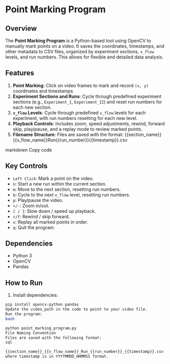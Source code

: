 
# Point Marking Program

## Overview
The **Point Marking Program** is a Python-based tool using OpenCV to manually mark points on a video. It saves the coordinates, timestamps, and other metadata to CSV files, organized by experiment sections, `v_flow` levels, and run numbers. This allows for flexible and detailed data analysis.

## Features
1. **Point Marking**: Click on video frames to mark and record `(x, y)` coordinates and timestamps.
2. **Experiment Sections and Runs**: Cycle through predefined experiment sections (e.g., `Experiment_I`, `Experiment_II`) and reset run numbers for each new section.
3. **`v_flow` Levels**: Cycle through predefined `v_flow` levels for each experiment, with run numbers resetting for each new level.
4. **Playback Controls**: Includes zoom, speed adjustments, rewind, forward skip, play/pause, and a replay mode to review marked points.
5. **Filename Structure**: Files are saved with the format:
{{section_name}}{{v_flow_name}}Run{{run_number}}{{timestamp}}.csv

markdown
Copy code

## Key Controls
- `Left Click`: Mark a point on the video.
- `n`: Start a new run within the current section.
- `m`: Move to the next section, resetting run numbers.
- `b`: Cycle to the next `v_flow` level, resetting run numbers.
- `p`: Play/pause the video.
- `+/-`: Zoom in/out.
- `[ / ]`: Slow down / speed up playback.
- `r/f`: Rewind / skip forward.
- `v`: Replay all marked points in order.
- `q`: Quit the program.

## Dependencies
- Python 3
- OpenCV
- Pandas

## How to Run
1. Install dependencies:
```bash
pip install opencv-python pandas
Update the video_path in the code to point to your video file.
Run the program:
bash

python point_marking_program.py
File Naming Convention
Files are saved with the following format:
sql

{{section_name}}_{{v_flow_name}}_Run_{{run_number}}_{{timestamp}}.csv
where timestamp is in YYYYMMDD_HHMMSS format. 